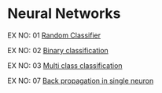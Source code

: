 # Neural Networks

EX NO: 01 [Random Classifier](https://github.com/teja003/neural-network-lab/tree/main/EX-01-Random-Classifier)

EX NO: 02 [Binary classification](https://github.com/teja003/neural-network-lab/tree/main/EX-02-Binary-Classification)

EX NO: 03 [Multi class classification](https://github.com/teja003/neural-network-lab/tree/main/EX-03-Multi-Class-Classification)

EX NO: 07 [Back propagation in single neuron](https://github.com/teja003/neural-network-lab/tree/main/EX-07-Back-Propagation-In-Single-Neuron)
